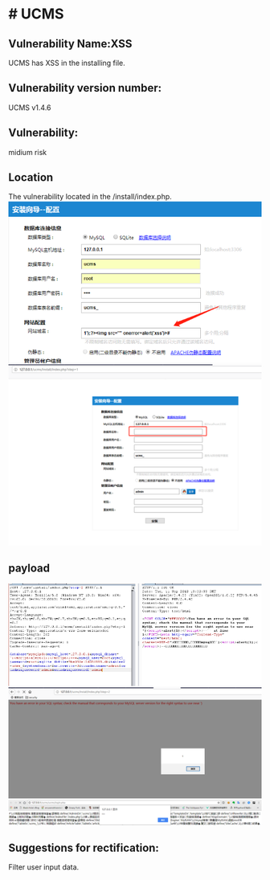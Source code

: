 # # UCMS
## Vulnerability Name:XSS
UCMS has XSS in the installing file.
## Vulnerability version number:
UCMS v1.4.6
## Vulnerability:
midium risk
## Location
The vulnerability located in the /install/index.php.
![imgage](https://github.com/blackstar24/UCMS/blob/master/1536751645(1).png)
![imgage](https://github.com/blackstar24/UCMS/blob/master/10.png) 
## payload
![imgage](https://github.com/blackstar24/UCMS/blob/master/11.png) 
![imgage](https://github.com/blackstar24/UCMS/blob/master/12.png) 
![imgage](https://github.com/blackstar24/UCMS/blob/master/13.png) 
## Suggestions for rectification:
Filter user input data.
